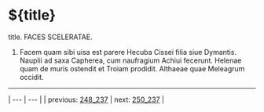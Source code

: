 # ${title}

title. FACES SCELERATAE.



1. Facem quam sibi uisa est parere Hecuba Cissei filia siue Dymantis. Nauplii ad saxa Capherea, cum naufragium Achiui fecerunt. Helenae quam de muris ostendit et Troiam prodidit. Althaeae quae Meleagrum occidit.



---

| --- | --- |
| previous: [248_237](../248_237/) | next: [250_237](../250_237/) |